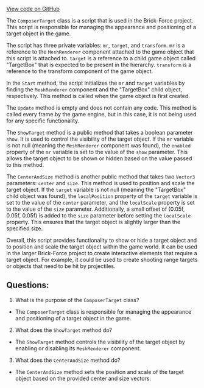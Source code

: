 [View code on GitHub](https://github.com/TieHaxJan/Brick-Force/Assembly-CSharp\ComposerTarget.cs)

The `ComposerTarget` class is a script that is used in the Brick-Force project. This script is responsible for managing the appearance and positioning of a target object in the game.

The script has three private variables: `mr`, `target`, and `transform`. `mr` is a reference to the `MeshRenderer` component attached to the game object that this script is attached to. `target` is a reference to a child game object called "TargetBox" that is expected to be present in the hierarchy. `transform` is a reference to the transform component of the game object.

In the `Start` method, the script initializes the `mr` and `target` variables by finding the `MeshRenderer` component and the "TargetBox" child object, respectively. This method is called when the game object is first created.

The `Update` method is empty and does not contain any code. This method is called every frame by the game engine, but in this case, it is not being used for any specific functionality.

The `ShowTarget` method is a public method that takes a boolean parameter `show`. It is used to control the visibility of the target object. If the `mr` variable is not null (meaning the `MeshRenderer` component was found), the `enabled` property of the `mr` variable is set to the value of the `show` parameter. This allows the target object to be shown or hidden based on the value passed to this method.

The `CenterAndSize` method is another public method that takes two `Vector3` parameters: `center` and `size`. This method is used to position and scale the target object. If the `target` variable is not null (meaning the "TargetBox" child object was found), the `localPosition` property of the `target` variable is set to the value of the `center` parameter, and the `localScale` property is set to the value of the `size` parameter. Additionally, a small offset of (0.05f, 0.05f, 0.05f) is added to the `size` parameter before setting the `localScale` property. This ensures that the target object is slightly larger than the specified size.

Overall, this script provides functionality to show or hide a target object and to position and scale the target object within the game world. It can be used in the larger Brick-Force project to create interactive elements that require a target object. For example, it could be used to create shooting range targets or objects that need to be hit by projectiles.
## Questions: 
 1. What is the purpose of the `ComposerTarget` class?
- The `ComposerTarget` class is responsible for managing the appearance and positioning of a target object in the game.

2. What does the `ShowTarget` method do?
- The `ShowTarget` method controls the visibility of the target object by enabling or disabling its `MeshRenderer` component.

3. What does the `CenterAndSize` method do?
- The `CenterAndSize` method sets the position and scale of the target object based on the provided center and size vectors.